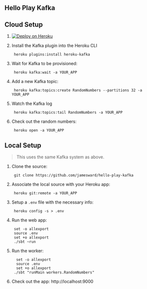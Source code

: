 Hello Play Kafka
----------------

## Cloud Setup

1. [![Deploy on Heroku](https://www.herokucdn.com/deploy/button.svg)](https://heroku.com/deploy)
1. Install the Kafka plugin into the Heroku CLI

        heroku plugins:install heroku-kafka

1. Wait for Kafka to be provisioned:

        heroku kafka:wait -a YOUR_APP

1. Add a new Kafka topic:

        heroku kafka:topics:create RandomNumbers --partitions 32 -a YOUR_APP

1. Watch the Kafka log

        heroku kafka:topics:tail RandomNumbers -a YOUR_APP

1. Check out the random numbers:

        heroku open -a YOUR_APP

## Local Setup

> This uses the same Kafka system as above.

1. Clone the source:

        git clone https://github.com/jamesward/hello-play-kafka

1. Associate the local source with your Heroku app:

        heroku git:remote -a YOUR_APP

1. Setup a `.env` file with the necessary info:

        heroku config -s > .env

1. Run the web app:

        set -o allexport
        source .env
        set +o allexport
        ./sbt ~run

1. Run the worker:

         set -o allexport
         source .env
         set +o allexport
        ./sbt "runMain workers.RandomNumbers"

1. Check out the app: http://localhost:9000
